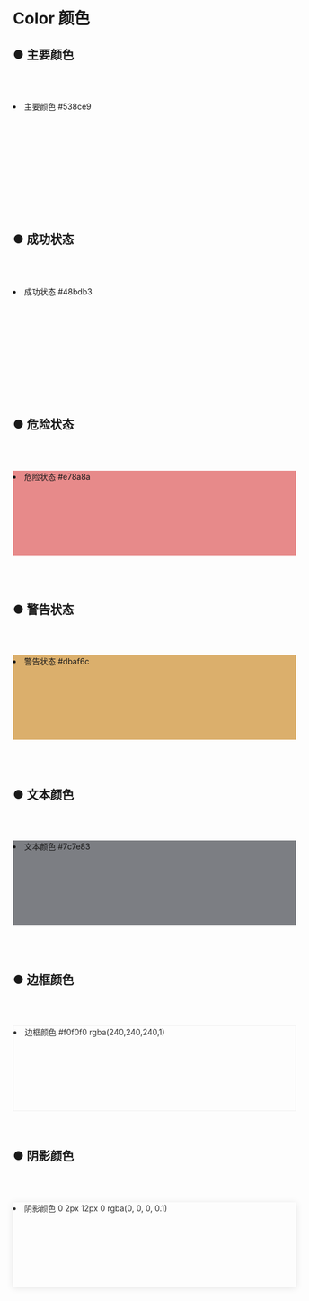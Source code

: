 # Color 颜色

## ● 主要颜色
<br/>
<br/>
<br/>
<div class="color-itembox">
  <li style="background:var(--vp-c-brand);height:150px">
    <span class="title">主要颜色</span>
    <span class="color">#538ce9</span>
  </li>
</div>
<br/>
<br/>
<br/>

## ● 成功状态
<br/>
<br/>
<br/>
<div class="color-itembox">
  <li style="background:var(--vp-c-second);height:150px">
    <span class="title">成功状态</span>
    <span class="color">#48bdb3</span>
  </li>
</div>
<br/>
<br/>
<br/>

## ● 危险状态
<br/>
<br/>
<br/>
<div class="color-itembox">
  <li style="background:#e78a8a;height:150px">
    <span class="title">危险状态</span>
    <span class="color">#e78a8a</span>
  </li>
</div>
<br/>
<br/>
<br/>


## ● 警告状态
<br/>
<br/>
<br/>
<div class="color-itembox">
  <li style="background:#dbaf6c;height:150px">
    <span class="title">警告状态</span>
    <span class="color">#dbaf6c</span>
  </li>
</div>
<br/>
<br/>
<br/>

## ● 文本颜色
<br/>
<br/>
<br/>
<div class="color-itembox">
  <li style="background:#7c7e83;height:150px">
    <span class="title">文本颜色</span>
    <span class="color">#7c7e83</span>
  </li>
</div>
<br/>
<br/>
<br/>

## ● 边框颜色
<br/>
<br/>
<br/>
<div class="color-itembox">
  <li style="border:1px solid #f0f0f0;color:#333;height:150px">
    <span class="title">边框颜色</span>
    <span class="color">#f0f0f0</span>
    <span>rgba(240,240,240,1)</span>
  </li>
</div>
<br/>
<br/>

## ● 阴影颜色
<br/>
<br/>
<br/>
<div class="color-itembox">
  <li style="box-shadow: 0 2px 12px 0 rgba(0, 0, 0, 0.1);;color:#333;height:150px">
    <span class="title">阴影颜色</span>
    <span class="color">0 2px 12px 0 rgba(0, 0, 0, 0.1)</span>
  </li>
</div>
<div style="margin-bottom:50px"></div>
